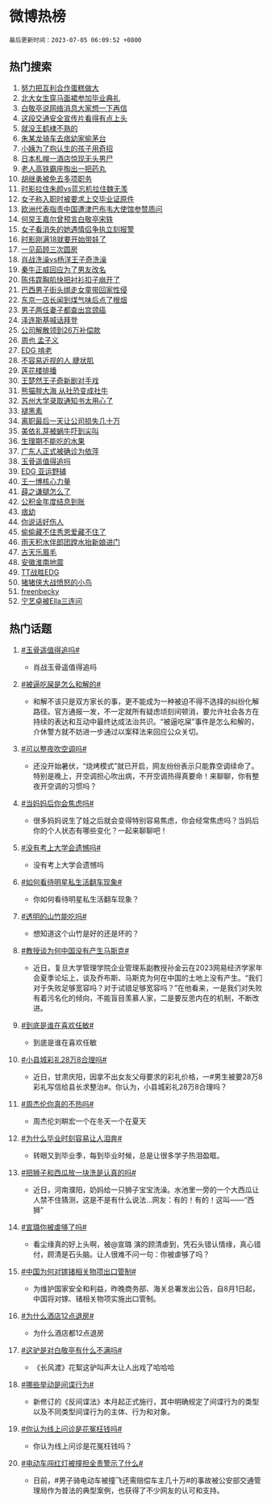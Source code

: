 # 微博热榜

`最后更新时间：2023-07-05 06:09:52 +0800`

## 热门搜索

1. [努力把互利合作蛋糕做大](https://m.weibo.cn/search?containerid=100103type%3D1%26t%3D10%26q%3D%23%E5%8A%AA%E5%8A%9B%E6%8A%8A%E4%BA%92%E5%88%A9%E5%90%88%E4%BD%9C%E8%9B%8B%E7%B3%95%E5%81%9A%E5%A4%A7%23&stream_entry_id=51&isnewpage=1&extparam=seat%3D1%26pos%3D0%26dgr%3D0%26c_type%3D51%26filter_type%3Drealtimehot%26cate%3D10103%26stream_entry_id%3D51%26display_time%3D1688508591%26pre_seqid%3D168850859130002737799&luicode=10000011&lfid=106003type%253D25%2526t%253D3%2526disable_hot%253D1%2526filter_type%253Drealtimehot)
1. [北大女生穿马面裙参加毕业典礼](https://m.weibo.cn/search?containerid=100103type%3D1%26t%3D10%26q%3D%23%E5%8C%97%E5%A4%A7%E5%A5%B3%E7%94%9F%E7%A9%BF%E9%A9%AC%E9%9D%A2%E8%A3%99%E5%8F%82%E5%8A%A0%E6%AF%95%E4%B8%9A%E5%85%B8%E7%A4%BC%23&stream_entry_id=31&isnewpage=1&extparam=seat%3D1%26pos%3D0%26dgr%3D0%26c_type%3D31%26cate%3D5001%26filter_type%3Drealtimehot%26stream_entry_id%3D31%26flag%3D32768%26realpos%3D1%26q%3D%2523%25E5%258C%2597%25E5%25A4%25A7%25E5%25A5%25B3%25E7%2594%259F%25E7%25A9%25BF%25E9%25A9%25AC%25E9%259D%25A2%25E8%25A3%2599%25E5%258F%2582%25E5%258A%25A0%25E6%25AF%2595%25E4%25B8%259A%25E5%2585%25B8%25E7%25A4%25BC%2523%26band_rank%3D1%26lcate%3D5001%26display_time%3D1688508591%26pre_seqid%3D168850859130002737799&luicode=10000011&lfid=106003type%253D25%2526t%253D3%2526disable_hot%253D1%2526filter_type%253Drealtimehot)
1. [白敬亭说网络消息大家想一下再信](https://m.weibo.cn/search?containerid=100103type%3D1%26t%3D10%26q%3D%23%E7%99%BD%E6%95%AC%E4%BA%AD%E8%AF%B4%E7%BD%91%E7%BB%9C%E6%B6%88%E6%81%AF%E5%A4%A7%E5%AE%B6%E6%83%B3%E4%B8%80%E4%B8%8B%E5%86%8D%E4%BF%A1%23&stream_entry_id=31&isnewpage=1&extparam=seat%3D1%26pos%3D1%26dgr%3D0%26c_type%3D31%26cate%3D5001%26filter_type%3Drealtimehot%26stream_entry_id%3D31%26flag%3D2%26realpos%3D2%26q%3D%2523%25E7%2599%25BD%25E6%2595%25AC%25E4%25BA%25AD%25E8%25AF%25B4%25E7%25BD%2591%25E7%25BB%259C%25E6%25B6%2588%25E6%2581%25AF%25E5%25A4%25A7%25E5%25AE%25B6%25E6%2583%25B3%25E4%25B8%2580%25E4%25B8%258B%25E5%2586%258D%25E4%25BF%25A1%2523%26band_rank%3D2%26lcate%3D5001%26display_time%3D1688508591%26pre_seqid%3D168850859130002737799&luicode=10000011&lfid=106003type%253D25%2526t%253D3%2526disable_hot%253D1%2526filter_type%253Drealtimehot)
1. [这段交通安全宣传片看得有点上头](https://m.weibo.cn/search?containerid=100103type%3D1%26t%3D10%26q%3D%23%E8%BF%99%E6%AE%B5%E4%BA%A4%E9%80%9A%E5%AE%89%E5%85%A8%E5%AE%A3%E4%BC%A0%E7%89%87%E7%9C%8B%E5%BE%97%E6%9C%89%E7%82%B9%E4%B8%8A%E5%A4%B4%23&stream_entry_id=31&isnewpage=1&extparam=seat%3D1%26pos%3D2%26dgr%3D0%26c_type%3D31%26cate%3D5001%26filter_type%3Drealtimehot%26stream_entry_id%3D31%26flag%3D0%26realpos%3D3%26q%3D%2523%25E8%25BF%2599%25E6%25AE%25B5%25E4%25BA%25A4%25E9%2580%259A%25E5%25AE%2589%25E5%2585%25A8%25E5%25AE%25A3%25E4%25BC%25A0%25E7%2589%2587%25E7%259C%258B%25E5%25BE%2597%25E6%259C%2589%25E7%2582%25B9%25E4%25B8%258A%25E5%25A4%25B4%2523%26band_rank%3D3%26lcate%3D5001%26display_time%3D1688508591%26pre_seqid%3D168850859130002737799&luicode=10000011&lfid=106003type%253D25%2526t%253D3%2526disable_hot%253D1%2526filter_type%253Drealtimehot)
1. [就没王鹤棣不熟的](https://m.weibo.cn/search?containerid=100103type%3D1%26t%3D10%26q%3D%23%E5%B0%B1%E6%B2%A1%E7%8E%8B%E9%B9%A4%E6%A3%A3%E4%B8%8D%E7%86%9F%E7%9A%84%23&stream_entry_id=31&isnewpage=1&extparam=seat%3D1%26pos%3D3%26dgr%3D0%26c_type%3D31%26is_ad_pos%3D1%26topic_ad%3D1%26cate%3D5001%26stream_entry_id%3D31%26filter_type%3Drealtimehot%26adid%3D195491%26q%3D%2523%25E5%25B0%25B1%25E6%25B2%25A1%25E7%258E%258B%25E9%25B9%25A4%25E6%25A3%25A3%25E4%25B8%258D%25E7%2586%259F%25E7%259A%2584%2523%26band_rank%3D4%26lcate%3D5001%26display_time%3D1688508591%26pre_seqid%3D168850859130002737799&luicode=10000011&lfid=106003type%253D25%2526t%253D3%2526disable_hot%253D1%2526filter_type%253Drealtimehot)
1. [朱某龙骑车去痞幼家偷茅台](https://m.weibo.cn/search?containerid=100103type%3D1%26t%3D10%26q%3D%23%E6%9C%B1%E6%9F%90%E9%BE%99%E9%AA%91%E8%BD%A6%E5%8E%BB%E7%97%9E%E5%B9%BC%E5%AE%B6%E5%81%B7%E8%8C%85%E5%8F%B0%23&stream_entry_id=31&isnewpage=1&extparam=seat%3D1%26pos%3D4%26dgr%3D0%26c_type%3D31%26cate%3D5001%26filter_type%3Drealtimehot%26stream_entry_id%3D31%26flag%3D0%26realpos%3D4%26q%3D%2523%25E6%259C%25B1%25E6%259F%2590%25E9%25BE%2599%25E9%25AA%2591%25E8%25BD%25A6%25E5%258E%25BB%25E7%2597%259E%25E5%25B9%25BC%25E5%25AE%25B6%25E5%2581%25B7%25E8%258C%2585%25E5%258F%25B0%2523%26band_rank%3D4%26lcate%3D5001%26display_time%3D1688508591%26pre_seqid%3D168850859130002737799&luicode=10000011&lfid=106003type%253D25%2526t%253D3%2526disable_hot%253D1%2526filter_type%253Drealtimehot)
1. [小姨为了抱认生的孩子用奇招](https://m.weibo.cn/search?containerid=100103type%3D1%26t%3D10%26q%3D%E5%B0%8F%E5%A7%A8%E4%B8%BA%E4%BA%86%E6%8A%B1%E8%AE%A4%E7%94%9F%E7%9A%84%E5%AD%A9%E5%AD%90%E7%94%A8%E5%A5%87%E6%8B%9B&stream_entry_id=31&isnewpage=1&extparam=seat%3D1%26pos%3D5%26dgr%3D0%26c_type%3D31%26cate%3D5001%26filter_type%3Drealtimehot%26stream_entry_id%3D31%26flag%3D0%26realpos%3D5%26q%3D%25E5%25B0%258F%25E5%25A7%25A8%25E4%25B8%25BA%25E4%25BA%2586%25E6%258A%25B1%25E8%25AE%25A4%25E7%2594%259F%25E7%259A%2584%25E5%25AD%25A9%25E5%25AD%2590%25E7%2594%25A8%25E5%25A5%2587%25E6%258B%259B%26band_rank%3D5%26lcate%3D5001%26display_time%3D1688508591%26pre_seqid%3D168850859130002737799&luicode=10000011&lfid=106003type%253D25%2526t%253D3%2526disable_hot%253D1%2526filter_type%253Drealtimehot)
1. [日本札幌一酒店惊现无头男尸](https://m.weibo.cn/search?containerid=100103type%3D1%26t%3D10%26q%3D%23%E6%97%A5%E6%9C%AC%E6%9C%AD%E5%B9%8C%E4%B8%80%E9%85%92%E5%BA%97%E6%83%8A%E7%8E%B0%E6%97%A0%E5%A4%B4%E7%94%B7%E5%B0%B8%23&stream_entry_id=31&isnewpage=1&extparam=seat%3D1%26pos%3D6%26dgr%3D0%26c_type%3D31%26cate%3D5001%26filter_type%3Drealtimehot%26stream_entry_id%3D31%26flag%3D0%26realpos%3D6%26q%3D%2523%25E6%2597%25A5%25E6%259C%25AC%25E6%259C%25AD%25E5%25B9%258C%25E4%25B8%2580%25E9%2585%2592%25E5%25BA%2597%25E6%2583%258A%25E7%258E%25B0%25E6%2597%25A0%25E5%25A4%25B4%25E7%2594%25B7%25E5%25B0%25B8%2523%26band_rank%3D6%26lcate%3D5001%26display_time%3D1688508591%26pre_seqid%3D168850859130002737799&luicode=10000011&lfid=106003type%253D25%2526t%253D3%2526disable_hot%253D1%2526filter_type%253Drealtimehot)
1. [老人高铁霸座掏出一把药丸](https://m.weibo.cn/search?containerid=100103type%3D1%26t%3D10%26q%3D%23%E8%80%81%E4%BA%BA%E9%AB%98%E9%93%81%E9%9C%B8%E5%BA%A7%E6%8E%8F%E5%87%BA%E4%B8%80%E6%8A%8A%E8%8D%AF%E4%B8%B8%23&stream_entry_id=31&isnewpage=1&extparam=seat%3D1%26pos%3D7%26dgr%3D0%26c_type%3D31%26cate%3D5001%26filter_type%3Drealtimehot%26stream_entry_id%3D31%26flag%3D0%26realpos%3D7%26q%3D%2523%25E8%2580%2581%25E4%25BA%25BA%25E9%25AB%2598%25E9%2593%2581%25E9%259C%25B8%25E5%25BA%25A7%25E6%258E%258F%25E5%2587%25BA%25E4%25B8%2580%25E6%258A%258A%25E8%258D%25AF%25E4%25B8%25B8%2523%26band_rank%3D7%26lcate%3D5001%26display_time%3D1688508591%26pre_seqid%3D168850859130002737799&luicode=10000011&lfid=106003type%253D25%2526t%253D3%2526disable_hot%253D1%2526filter_type%253Drealtimehot)
1. [胡继勇被免去多项职务](https://m.weibo.cn/search?containerid=100103type%3D1%26t%3D10%26q%3D%23%E8%83%A1%E7%BB%A7%E5%8B%87%E8%A2%AB%E5%85%8D%E5%8E%BB%E5%A4%9A%E9%A1%B9%E8%81%8C%E5%8A%A1%23&stream_entry_id=31&isnewpage=1&extparam=seat%3D1%26pos%3D8%26dgr%3D0%26c_type%3D31%26cate%3D5001%26filter_type%3Drealtimehot%26stream_entry_id%3D31%26flag%3D0%26realpos%3D8%26q%3D%2523%25E8%2583%25A1%25E7%25BB%25A7%25E5%258B%2587%25E8%25A2%25AB%25E5%2585%258D%25E5%258E%25BB%25E5%25A4%259A%25E9%25A1%25B9%25E8%2581%258C%25E5%258A%25A1%2523%26band_rank%3D8%26lcate%3D5001%26display_time%3D1688508591%26pre_seqid%3D168850859130002737799&luicode=10000011&lfid=106003type%253D25%2526t%253D3%2526disable_hot%253D1%2526filter_type%253Drealtimehot)
1. [时影拉住朱颜vs蓝忘机拉住魏无羡](https://m.weibo.cn/search?containerid=100103type%3D1%26t%3D10%26q%3D%23%E6%97%B6%E5%BD%B1%E6%8B%89%E4%BD%8F%E6%9C%B1%E9%A2%9Cvs%E8%93%9D%E5%BF%98%E6%9C%BA%E6%8B%89%E4%BD%8F%E9%AD%8F%E6%97%A0%E7%BE%A1%23&stream_entry_id=31&isnewpage=1&extparam=seat%3D1%26pos%3D9%26dgr%3D0%26c_type%3D31%26cate%3D5001%26filter_type%3Drealtimehot%26stream_entry_id%3D31%26flag%3D0%26realpos%3D9%26q%3D%2523%25E6%2597%25B6%25E5%25BD%25B1%25E6%258B%2589%25E4%25BD%258F%25E6%259C%25B1%25E9%25A2%259Cvs%25E8%2593%259D%25E5%25BF%2598%25E6%259C%25BA%25E6%258B%2589%25E4%25BD%258F%25E9%25AD%258F%25E6%2597%25A0%25E7%25BE%25A1%2523%26band_rank%3D9%26lcate%3D5001%26display_time%3D1688508591%26pre_seqid%3D168850859130002737799&luicode=10000011&lfid=106003type%253D25%2526t%253D3%2526disable_hot%253D1%2526filter_type%253Drealtimehot)
1. [女子称入职时被要求上交毕业证原件](https://m.weibo.cn/search?containerid=100103type%3D1%26t%3D10%26q%3D%23%E5%A5%B3%E5%AD%90%E7%A7%B0%E5%85%A5%E8%81%8C%E6%97%B6%E8%A2%AB%E8%A6%81%E6%B1%82%E4%B8%8A%E4%BA%A4%E6%AF%95%E4%B8%9A%E8%AF%81%E5%8E%9F%E4%BB%B6%23&stream_entry_id=31&isnewpage=1&extparam=seat%3D1%26pos%3D10%26dgr%3D0%26c_type%3D31%26cate%3D5001%26filter_type%3Drealtimehot%26stream_entry_id%3D31%26flag%3D0%26realpos%3D10%26q%3D%2523%25E5%25A5%25B3%25E5%25AD%2590%25E7%25A7%25B0%25E5%2585%25A5%25E8%2581%258C%25E6%2597%25B6%25E8%25A2%25AB%25E8%25A6%2581%25E6%25B1%2582%25E4%25B8%258A%25E4%25BA%25A4%25E6%25AF%2595%25E4%25B8%259A%25E8%25AF%2581%25E5%258E%259F%25E4%25BB%25B6%2523%26band_rank%3D10%26lcate%3D5001%26display_time%3D1688508591%26pre_seqid%3D168850859130002737799&luicode=10000011&lfid=106003type%253D25%2526t%253D3%2526disable_hot%253D1%2526filter_type%253Drealtimehot)
1. [欧洲代表指责中国遭津巴布韦大使馆参赞质问](https://m.weibo.cn/search?containerid=100103type%3D1%26t%3D10%26q%3D%23%E6%AC%A7%E6%B4%B2%E4%BB%A3%E8%A1%A8%E6%8C%87%E8%B4%A3%E4%B8%AD%E5%9B%BD%E9%81%AD%E6%B4%A5%E5%B7%B4%E5%B8%83%E9%9F%A6%E5%A4%A7%E4%BD%BF%E9%A6%86%E5%8F%82%E8%B5%9E%E8%B4%A8%E9%97%AE%23&stream_entry_id=31&isnewpage=1&extparam=seat%3D1%26pos%3D11%26dgr%3D0%26c_type%3D31%26cate%3D5001%26filter_type%3Drealtimehot%26stream_entry_id%3D31%26flag%3D2%26realpos%3D11%26q%3D%2523%25E6%25AC%25A7%25E6%25B4%25B2%25E4%25BB%25A3%25E8%25A1%25A8%25E6%258C%2587%25E8%25B4%25A3%25E4%25B8%25AD%25E5%259B%25BD%25E9%2581%25AD%25E6%25B4%25A5%25E5%25B7%25B4%25E5%25B8%2583%25E9%259F%25A6%25E5%25A4%25A7%25E4%25BD%25BF%25E9%25A6%2586%25E5%258F%2582%25E8%25B5%259E%25E8%25B4%25A8%25E9%2597%25AE%2523%26band_rank%3D11%26lcate%3D5001%26display_time%3D1688508591%26pre_seqid%3D168850859130002737799&luicode=10000011&lfid=106003type%253D25%2526t%253D3%2526disable_hot%253D1%2526filter_type%253Drealtimehot)
1. [何炅王嘉尔曾预言白敬亭宋轶](https://m.weibo.cn/search?containerid=100103type%3D1%26t%3D10%26q%3D%23%E4%BD%95%E7%82%85%E7%8E%8B%E5%98%89%E5%B0%94%E6%9B%BE%E9%A2%84%E8%A8%80%E7%99%BD%E6%95%AC%E4%BA%AD%E5%AE%8B%E8%BD%B6%23&stream_entry_id=31&isnewpage=1&extparam=seat%3D1%26pos%3D12%26dgr%3D0%26c_type%3D31%26cate%3D5001%26filter_type%3Drealtimehot%26stream_entry_id%3D31%26flag%3D0%26realpos%3D12%26q%3D%2523%25E4%25BD%2595%25E7%2582%2585%25E7%258E%258B%25E5%2598%2589%25E5%25B0%2594%25E6%259B%25BE%25E9%25A2%2584%25E8%25A8%2580%25E7%2599%25BD%25E6%2595%25AC%25E4%25BA%25AD%25E5%25AE%258B%25E8%25BD%25B6%2523%26band_rank%3D12%26lcate%3D5001%26display_time%3D1688508591%26pre_seqid%3D168850859130002737799&luicode=10000011&lfid=106003type%253D25%2526t%253D3%2526disable_hot%253D1%2526filter_type%253Drealtimehot)
1. [女子看消失的她遇情侣争执立刻报警](https://m.weibo.cn/search?containerid=100103type%3D1%26t%3D10%26q%3D%23%E5%A5%B3%E5%AD%90%E7%9C%8B%E6%B6%88%E5%A4%B1%E7%9A%84%E5%A5%B9%E9%81%87%E6%83%85%E4%BE%A3%E4%BA%89%E6%89%A7%E7%AB%8B%E5%88%BB%E6%8A%A5%E8%AD%A6%23&stream_entry_id=31&isnewpage=1&extparam=seat%3D1%26pos%3D13%26dgr%3D0%26c_type%3D31%26cate%3D5001%26filter_type%3Drealtimehot%26stream_entry_id%3D31%26flag%3D0%26realpos%3D13%26q%3D%2523%25E5%25A5%25B3%25E5%25AD%2590%25E7%259C%258B%25E6%25B6%2588%25E5%25A4%25B1%25E7%259A%2584%25E5%25A5%25B9%25E9%2581%2587%25E6%2583%2585%25E4%25BE%25A3%25E4%25BA%2589%25E6%2589%25A7%25E7%25AB%258B%25E5%2588%25BB%25E6%258A%25A5%25E8%25AD%25A6%2523%26band_rank%3D13%26lcate%3D5001%26display_time%3D1688508591%26pre_seqid%3D168850859130002737799&luicode=10000011&lfid=106003type%253D25%2526t%253D3%2526disable_hot%253D1%2526filter_type%253Drealtimehot)
1. [时影刚满18就要开始带娃了](https://m.weibo.cn/search?containerid=100103type%3D1%26t%3D10%26q%3D%23%E6%97%B6%E5%BD%B1%E5%88%9A%E6%BB%A118%E5%B0%B1%E8%A6%81%E5%BC%80%E5%A7%8B%E5%B8%A6%E5%A8%83%E4%BA%86%23&stream_entry_id=31&isnewpage=1&extparam=seat%3D1%26pos%3D14%26dgr%3D0%26c_type%3D31%26cate%3D5001%26filter_type%3Drealtimehot%26stream_entry_id%3D31%26flag%3D0%26realpos%3D14%26q%3D%2523%25E6%2597%25B6%25E5%25BD%25B1%25E5%2588%259A%25E6%25BB%25A118%25E5%25B0%25B1%25E8%25A6%2581%25E5%25BC%2580%25E5%25A7%258B%25E5%25B8%25A6%25E5%25A8%2583%25E4%25BA%2586%2523%26band_rank%3D14%26lcate%3D5001%26display_time%3D1688508591%26pre_seqid%3D168850859130002737799&luicode=10000011&lfid=106003type%253D25%2526t%253D3%2526disable_hot%253D1%2526filter_type%253Drealtimehot)
1. [一见茹顾三次圆房](https://m.weibo.cn/search?containerid=100103type%3D1%26t%3D10%26q%3D%23%E4%B8%80%E8%A7%81%E8%8C%B9%E9%A1%BE%E4%B8%89%E6%AC%A1%E5%9C%86%E6%88%BF%23&stream_entry_id=31&isnewpage=1&extparam=seat%3D1%26pos%3D15%26dgr%3D0%26c_type%3D31%26cate%3D5001%26filter_type%3Drealtimehot%26stream_entry_id%3D31%26flag%3D0%26realpos%3D15%26q%3D%2523%25E4%25B8%2580%25E8%25A7%2581%25E8%258C%25B9%25E9%25A1%25BE%25E4%25B8%2589%25E6%25AC%25A1%25E5%259C%2586%25E6%2588%25BF%2523%26band_rank%3D15%26lcate%3D5001%26display_time%3D1688508591%26pre_seqid%3D168850859130002737799&luicode=10000011&lfid=106003type%253D25%2526t%253D3%2526disable_hot%253D1%2526filter_type%253Drealtimehot)
1. [肖战洗澡vs杨洋王子奇洗澡](https://m.weibo.cn/search?containerid=100103type%3D1%26t%3D10%26q%3D%23%E8%82%96%E6%88%98%E6%B4%97%E6%BE%A1vs%E6%9D%A8%E6%B4%8B%E7%8E%8B%E5%AD%90%E5%A5%87%E6%B4%97%E6%BE%A1%23&stream_entry_id=31&isnewpage=1&extparam=seat%3D1%26pos%3D16%26dgr%3D0%26c_type%3D31%26cate%3D5001%26filter_type%3Drealtimehot%26stream_entry_id%3D31%26flag%3D0%26realpos%3D16%26q%3D%2523%25E8%2582%2596%25E6%2588%2598%25E6%25B4%2597%25E6%25BE%25A1vs%25E6%259D%25A8%25E6%25B4%258B%25E7%258E%258B%25E5%25AD%2590%25E5%25A5%2587%25E6%25B4%2597%25E6%25BE%25A1%2523%26band_rank%3D16%26lcate%3D5001%26display_time%3D1688508591%26pre_seqid%3D168850859130002737799&luicode=10000011&lfid=106003type%253D25%2526t%253D3%2526disable_hot%253D1%2526filter_type%253Drealtimehot)
1. [秦牛正威回应为了男友改名](https://m.weibo.cn/search?containerid=100103type%3D1%26t%3D10%26q%3D%23%E7%A7%A6%E7%89%9B%E6%AD%A3%E5%A8%81%E5%9B%9E%E5%BA%94%E4%B8%BA%E4%BA%86%E7%94%B7%E5%8F%8B%E6%94%B9%E5%90%8D%23&stream_entry_id=31&isnewpage=1&extparam=seat%3D1%26pos%3D17%26dgr%3D0%26c_type%3D31%26cate%3D5001%26filter_type%3Drealtimehot%26stream_entry_id%3D31%26flag%3D0%26realpos%3D17%26q%3D%2523%25E7%25A7%25A6%25E7%2589%259B%25E6%25AD%25A3%25E5%25A8%2581%25E5%259B%259E%25E5%25BA%2594%25E4%25B8%25BA%25E4%25BA%2586%25E7%2594%25B7%25E5%258F%258B%25E6%2594%25B9%25E5%2590%258D%2523%26band_rank%3D17%26lcate%3D5001%26display_time%3D1688508591%26pre_seqid%3D168850859130002737799&luicode=10000011&lfid=106003type%253D25%2526t%253D3%2526disable_hot%253D1%2526filter_type%253Drealtimehot)
1. [陈伟霆胸肌快把衬衫扣子崩开了](https://m.weibo.cn/search?containerid=100103type%3D1%26t%3D10%26q%3D%23%E9%99%88%E4%BC%9F%E9%9C%86%E8%83%B8%E8%82%8C%E5%BF%AB%E6%8A%8A%E8%A1%AC%E8%A1%AB%E6%89%A3%E5%AD%90%E5%B4%A9%E5%BC%80%E4%BA%86%23&stream_entry_id=31&isnewpage=1&extparam=seat%3D1%26pos%3D18%26dgr%3D0%26c_type%3D31%26cate%3D5001%26filter_type%3Drealtimehot%26stream_entry_id%3D31%26flag%3D0%26realpos%3D18%26q%3D%2523%25E9%2599%2588%25E4%25BC%259F%25E9%259C%2586%25E8%2583%25B8%25E8%2582%258C%25E5%25BF%25AB%25E6%258A%258A%25E8%25A1%25AC%25E8%25A1%25AB%25E6%2589%25A3%25E5%25AD%2590%25E5%25B4%25A9%25E5%25BC%2580%25E4%25BA%2586%2523%26band_rank%3D18%26lcate%3D5001%26display_time%3D1688508591%26pre_seqid%3D168850859130002737799&luicode=10000011&lfid=106003type%253D25%2526t%253D3%2526disable_hot%253D1%2526filter_type%253Drealtimehot)
1. [巴西男子街头绑走女童带回家性侵](https://m.weibo.cn/search?containerid=100103type%3D1%26t%3D10%26q%3D%23%E5%B7%B4%E8%A5%BF%E7%94%B7%E5%AD%90%E8%A1%97%E5%A4%B4%E7%BB%91%E8%B5%B0%E5%A5%B3%E7%AB%A5%E5%B8%A6%E5%9B%9E%E5%AE%B6%E6%80%A7%E4%BE%B5%23&stream_entry_id=31&isnewpage=1&extparam=seat%3D1%26pos%3D19%26dgr%3D0%26c_type%3D31%26cate%3D5001%26filter_type%3Drealtimehot%26stream_entry_id%3D31%26flag%3D0%26realpos%3D19%26q%3D%2523%25E5%25B7%25B4%25E8%25A5%25BF%25E7%2594%25B7%25E5%25AD%2590%25E8%25A1%2597%25E5%25A4%25B4%25E7%25BB%2591%25E8%25B5%25B0%25E5%25A5%25B3%25E7%25AB%25A5%25E5%25B8%25A6%25E5%259B%259E%25E5%25AE%25B6%25E6%2580%25A7%25E4%25BE%25B5%2523%26band_rank%3D19%26lcate%3D5001%26display_time%3D1688508591%26pre_seqid%3D168850859130002737799&luicode=10000011&lfid=106003type%253D25%2526t%253D3%2526disable_hot%253D1%2526filter_type%253Drealtimehot)
1. [东京一店长闻到煤气味后点了根烟](https://m.weibo.cn/search?containerid=100103type%3D1%26t%3D10%26q%3D%23%E4%B8%9C%E4%BA%AC%E4%B8%80%E5%BA%97%E9%95%BF%E9%97%BB%E5%88%B0%E7%85%A4%E6%B0%94%E5%91%B3%E5%90%8E%E7%82%B9%E4%BA%86%E6%A0%B9%E7%83%9F%23&stream_entry_id=31&isnewpage=1&extparam=seat%3D1%26pos%3D20%26dgr%3D0%26c_type%3D31%26cate%3D5001%26filter_type%3Drealtimehot%26stream_entry_id%3D31%26flag%3D0%26realpos%3D20%26q%3D%2523%25E4%25B8%259C%25E4%25BA%25AC%25E4%25B8%2580%25E5%25BA%2597%25E9%2595%25BF%25E9%2597%25BB%25E5%2588%25B0%25E7%2585%25A4%25E6%25B0%2594%25E5%2591%25B3%25E5%2590%258E%25E7%2582%25B9%25E4%25BA%2586%25E6%25A0%25B9%25E7%2583%259F%2523%26band_rank%3D20%26lcate%3D5001%26display_time%3D1688508591%26pre_seqid%3D168850859130002737799&luicode=10000011&lfid=106003type%253D25%2526t%253D3%2526disable_hot%253D1%2526filter_type%253Drealtimehot)
1. [男子两任妻子都查出宫颈癌](https://m.weibo.cn/search?containerid=100103type%3D1%26t%3D10%26q%3D%23%E7%94%B7%E5%AD%90%E4%B8%A4%E4%BB%BB%E5%A6%BB%E5%AD%90%E9%83%BD%E6%9F%A5%E5%87%BA%E5%AE%AB%E9%A2%88%E7%99%8C%23&stream_entry_id=31&isnewpage=1&extparam=seat%3D1%26pos%3D21%26dgr%3D0%26c_type%3D31%26cate%3D5001%26filter_type%3Drealtimehot%26stream_entry_id%3D31%26flag%3D0%26realpos%3D21%26q%3D%2523%25E7%2594%25B7%25E5%25AD%2590%25E4%25B8%25A4%25E4%25BB%25BB%25E5%25A6%25BB%25E5%25AD%2590%25E9%2583%25BD%25E6%259F%25A5%25E5%2587%25BA%25E5%25AE%25AB%25E9%25A2%2588%25E7%2599%258C%2523%26band_rank%3D21%26lcate%3D5001%26display_time%3D1688508591%26pre_seqid%3D168850859130002737799&luicode=10000011&lfid=106003type%253D25%2526t%253D3%2526disable_hot%253D1%2526filter_type%253Drealtimehot)
1. [泽连斯基喊话拜登](https://m.weibo.cn/search?containerid=100103type%3D1%26t%3D10%26q%3D%23%E6%B3%BD%E8%BF%9E%E6%96%AF%E5%9F%BA%E5%96%8A%E8%AF%9D%E6%8B%9C%E7%99%BB%23&stream_entry_id=31&isnewpage=1&extparam=seat%3D1%26pos%3D22%26dgr%3D0%26c_type%3D31%26cate%3D5001%26filter_type%3Drealtimehot%26stream_entry_id%3D31%26flag%3D1%26realpos%3D22%26q%3D%2523%25E6%25B3%25BD%25E8%25BF%259E%25E6%2596%25AF%25E5%259F%25BA%25E5%2596%258A%25E8%25AF%259D%25E6%258B%259C%25E7%2599%25BB%2523%26band_rank%3D22%26lcate%3D5001%26display_time%3D1688508591%26pre_seqid%3D168850859130002737799&luicode=10000011&lfid=106003type%253D25%2526t%253D3%2526disable_hot%253D1%2526filter_type%253Drealtimehot)
1. [公司解散领到26万补偿款](https://m.weibo.cn/search?containerid=100103type%3D1%26t%3D10%26q%3D%23%E5%85%AC%E5%8F%B8%E8%A7%A3%E6%95%A3%E9%A2%86%E5%88%B026%E4%B8%87%E8%A1%A5%E5%81%BF%E6%AC%BE%23&stream_entry_id=31&isnewpage=1&extparam=seat%3D1%26pos%3D23%26dgr%3D0%26c_type%3D31%26cate%3D5001%26filter_type%3Drealtimehot%26stream_entry_id%3D31%26flag%3D0%26realpos%3D23%26q%3D%2523%25E5%2585%25AC%25E5%258F%25B8%25E8%25A7%25A3%25E6%2595%25A3%25E9%25A2%2586%25E5%2588%25B026%25E4%25B8%2587%25E8%25A1%25A5%25E5%2581%25BF%25E6%25AC%25BE%2523%26band_rank%3D23%26lcate%3D5001%26display_time%3D1688508591%26pre_seqid%3D168850859130002737799&luicode=10000011&lfid=106003type%253D25%2526t%253D3%2526disable_hot%253D1%2526filter_type%253Drealtimehot)
1. [周也 孟子义](https://m.weibo.cn/search?containerid=100103type%3D1%26t%3D10%26q%3D%E5%91%A8%E4%B9%9F+%E5%AD%9F%E5%AD%90%E4%B9%89&stream_entry_id=31&isnewpage=1&extparam=seat%3D1%26pos%3D24%26dgr%3D0%26c_type%3D31%26cate%3D5001%26filter_type%3Drealtimehot%26stream_entry_id%3D31%26flag%3D0%26realpos%3D24%26q%3D%25E5%2591%25A8%25E4%25B9%259F%2520%25E5%25AD%259F%25E5%25AD%2590%25E4%25B9%2589%26band_rank%3D24%26lcate%3D5001%26display_time%3D1688508591%26pre_seqid%3D168850859130002737799&luicode=10000011&lfid=106003type%253D25%2526t%253D3%2526disable_hot%253D1%2526filter_type%253Drealtimehot)
1. [EDG 啃老](https://m.weibo.cn/search?containerid=100103type%3D1%26t%3D10%26q%3DEDG+%E5%95%83%E8%80%81&stream_entry_id=31&isnewpage=1&extparam=seat%3D1%26pos%3D25%26dgr%3D0%26c_type%3D31%26cate%3D5001%26filter_type%3Drealtimehot%26stream_entry_id%3D31%26flag%3D0%26realpos%3D25%26q%3DEDG%2520%25E5%2595%2583%25E8%2580%2581%26band_rank%3D25%26lcate%3D5001%26display_time%3D1688508591%26pre_seqid%3D168850859130002737799&luicode=10000011&lfid=106003type%253D25%2526t%253D3%2526disable_hot%253D1%2526filter_type%253Drealtimehot)
1. [不容易近视的人 睫状肌](https://m.weibo.cn/search?containerid=100103type%3D1%26t%3D10%26q%3D%E4%B8%8D%E5%AE%B9%E6%98%93%E8%BF%91%E8%A7%86%E7%9A%84%E4%BA%BA+%E7%9D%AB%E7%8A%B6%E8%82%8C&stream_entry_id=31&isnewpage=1&extparam=seat%3D1%26pos%3D26%26dgr%3D0%26c_type%3D31%26cate%3D5001%26filter_type%3Drealtimehot%26stream_entry_id%3D31%26flag%3D0%26realpos%3D26%26q%3D%25E4%25B8%258D%25E5%25AE%25B9%25E6%2598%2593%25E8%25BF%2591%25E8%25A7%2586%25E7%259A%2584%25E4%25BA%25BA%2520%25E7%259D%25AB%25E7%258A%25B6%25E8%2582%258C%26band_rank%3D26%26lcate%3D5001%26display_time%3D1688508591%26pre_seqid%3D168850859130002737799&luicode=10000011&lfid=106003type%253D25%2526t%253D3%2526disable_hot%253D1%2526filter_type%253Drealtimehot)
1. [莲花楼排播](https://m.weibo.cn/search?containerid=100103type%3D1%26t%3D10%26q%3D%23%E8%8E%B2%E8%8A%B1%E6%A5%BC%E6%8E%92%E6%92%AD%23&stream_entry_id=31&isnewpage=1&extparam=seat%3D1%26pos%3D27%26dgr%3D0%26c_type%3D31%26cate%3D5001%26filter_type%3Drealtimehot%26stream_entry_id%3D31%26flag%3D0%26realpos%3D27%26q%3D%2523%25E8%258E%25B2%25E8%258A%25B1%25E6%25A5%25BC%25E6%258E%2592%25E6%2592%25AD%2523%26band_rank%3D27%26lcate%3D5001%26display_time%3D1688508591%26pre_seqid%3D168850859130002737799&luicode=10000011&lfid=106003type%253D25%2526t%253D3%2526disable_hot%253D1%2526filter_type%253Drealtimehot)
1. [王楚然王子奇新剧对手戏](https://m.weibo.cn/search?containerid=100103type%3D1%26t%3D10%26q%3D%23%E7%8E%8B%E6%A5%9A%E7%84%B6%E7%8E%8B%E5%AD%90%E5%A5%87%E6%96%B0%E5%89%A7%E5%AF%B9%E6%89%8B%E6%88%8F%23&stream_entry_id=31&isnewpage=1&extparam=seat%3D1%26pos%3D28%26dgr%3D0%26c_type%3D31%26cate%3D5001%26filter_type%3Drealtimehot%26stream_entry_id%3D31%26flag%3D0%26realpos%3D28%26q%3D%2523%25E7%258E%258B%25E6%25A5%259A%25E7%2584%25B6%25E7%258E%258B%25E5%25AD%2590%25E5%25A5%2587%25E6%2596%25B0%25E5%2589%25A7%25E5%25AF%25B9%25E6%2589%258B%25E6%2588%258F%2523%26band_rank%3D28%26lcate%3D5001%26display_time%3D1688508591%26pre_seqid%3D168850859130002737799&luicode=10000011&lfid=106003type%253D25%2526t%253D3%2526disable_hot%253D1%2526filter_type%253Drealtimehot)
1. [熊猫胖大海 从社恐变成社牛](https://m.weibo.cn/search?containerid=100103type%3D1%26t%3D10%26q%3D%E7%86%8A%E7%8C%AB%E8%83%96%E5%A4%A7%E6%B5%B7+%E4%BB%8E%E7%A4%BE%E6%81%90%E5%8F%98%E6%88%90%E7%A4%BE%E7%89%9B&stream_entry_id=31&isnewpage=1&extparam=seat%3D1%26pos%3D29%26dgr%3D0%26c_type%3D31%26cate%3D5001%26filter_type%3Drealtimehot%26stream_entry_id%3D31%26flag%3D0%26realpos%3D29%26q%3D%25E7%2586%258A%25E7%258C%25AB%25E8%2583%2596%25E5%25A4%25A7%25E6%25B5%25B7%2520%25E4%25BB%258E%25E7%25A4%25BE%25E6%2581%2590%25E5%258F%2598%25E6%2588%2590%25E7%25A4%25BE%25E7%2589%259B%26band_rank%3D29%26lcate%3D5001%26display_time%3D1688508591%26pre_seqid%3D168850859130002737799&luicode=10000011&lfid=106003type%253D25%2526t%253D3%2526disable_hot%253D1%2526filter_type%253Drealtimehot)
1. [苏州大学录取通知书太用心了](https://m.weibo.cn/search?containerid=100103type%3D1%26t%3D10%26q%3D%23%E8%8B%8F%E5%B7%9E%E5%A4%A7%E5%AD%A6%E5%BD%95%E5%8F%96%E9%80%9A%E7%9F%A5%E4%B9%A6%E5%A4%AA%E7%94%A8%E5%BF%83%E4%BA%86%23&stream_entry_id=31&isnewpage=1&extparam=seat%3D1%26pos%3D30%26dgr%3D0%26c_type%3D31%26cate%3D5001%26filter_type%3Drealtimehot%26stream_entry_id%3D31%26flag%3D32768%26realpos%3D30%26q%3D%2523%25E8%258B%258F%25E5%25B7%259E%25E5%25A4%25A7%25E5%25AD%25A6%25E5%25BD%2595%25E5%258F%2596%25E9%2580%259A%25E7%259F%25A5%25E4%25B9%25A6%25E5%25A4%25AA%25E7%2594%25A8%25E5%25BF%2583%25E4%25BA%2586%2523%26band_rank%3D30%26lcate%3D5001%26display_time%3D1688508591%26pre_seqid%3D168850859130002737799&luicode=10000011&lfid=106003type%253D25%2526t%253D3%2526disable_hot%253D1%2526filter_type%253Drealtimehot)
1. [褪黑素](https://m.weibo.cn/search?containerid=100103type%3D1%26t%3D10%26q%3D%E8%A4%AA%E9%BB%91%E7%B4%A0&stream_entry_id=31&isnewpage=1&extparam=seat%3D1%26pos%3D31%26dgr%3D0%26c_type%3D31%26cate%3D5001%26filter_type%3Drealtimehot%26stream_entry_id%3D31%26flag%3D0%26realpos%3D31%26q%3D%25E8%25A4%25AA%25E9%25BB%2591%25E7%25B4%25A0%26band_rank%3D31%26lcate%3D5001%26display_time%3D1688508591%26pre_seqid%3D168850859130002737799&luicode=10000011&lfid=106003type%253D25%2526t%253D3%2526disable_hot%253D1%2526filter_type%253Drealtimehot)
1. [离职最后一天让公司损失几十万](https://m.weibo.cn/search?containerid=100103type%3D1%26t%3D10%26q%3D%23%E7%A6%BB%E8%81%8C%E6%9C%80%E5%90%8E%E4%B8%80%E5%A4%A9%E8%AE%A9%E5%85%AC%E5%8F%B8%E6%8D%9F%E5%A4%B1%E5%87%A0%E5%8D%81%E4%B8%87%23&stream_entry_id=31&isnewpage=1&extparam=seat%3D1%26pos%3D32%26dgr%3D0%26c_type%3D31%26cate%3D5001%26filter_type%3Drealtimehot%26stream_entry_id%3D31%26flag%3D0%26realpos%3D32%26q%3D%2523%25E7%25A6%25BB%25E8%2581%258C%25E6%259C%2580%25E5%2590%258E%25E4%25B8%2580%25E5%25A4%25A9%25E8%25AE%25A9%25E5%2585%25AC%25E5%258F%25B8%25E6%258D%259F%25E5%25A4%25B1%25E5%2587%25A0%25E5%258D%2581%25E4%25B8%2587%2523%26band_rank%3D32%26lcate%3D5001%26display_time%3D1688508591%26pre_seqid%3D168850859130002737799&luicode=10000011&lfid=106003type%253D25%2526t%253D3%2526disable_hot%253D1%2526filter_type%253Drealtimehot)
1. [美依礼芽被蜗牛吓到尖叫](https://m.weibo.cn/search?containerid=100103type%3D1%26t%3D10%26q%3D%23%E7%BE%8E%E4%BE%9D%E7%A4%BC%E8%8A%BD%E8%A2%AB%E8%9C%97%E7%89%9B%E5%90%93%E5%88%B0%E5%B0%96%E5%8F%AB%23&stream_entry_id=31&isnewpage=1&extparam=seat%3D1%26pos%3D33%26dgr%3D0%26c_type%3D31%26cate%3D5001%26filter_type%3Drealtimehot%26stream_entry_id%3D31%26flag%3D0%26realpos%3D33%26q%3D%2523%25E7%25BE%258E%25E4%25BE%259D%25E7%25A4%25BC%25E8%258A%25BD%25E8%25A2%25AB%25E8%259C%2597%25E7%2589%259B%25E5%2590%2593%25E5%2588%25B0%25E5%25B0%2596%25E5%258F%25AB%2523%26band_rank%3D33%26lcate%3D5001%26display_time%3D1688508591%26pre_seqid%3D168850859130002737799&luicode=10000011&lfid=106003type%253D25%2526t%253D3%2526disable_hot%253D1%2526filter_type%253Drealtimehot)
1. [生理期不能吃的水果](https://m.weibo.cn/search?containerid=100103type%3D1%26t%3D10%26q%3D%23%E7%94%9F%E7%90%86%E6%9C%9F%E4%B8%8D%E8%83%BD%E5%90%83%E7%9A%84%E6%B0%B4%E6%9E%9C%23&stream_entry_id=31&isnewpage=1&extparam=seat%3D1%26pos%3D34%26dgr%3D0%26c_type%3D31%26cate%3D5001%26filter_type%3Drealtimehot%26stream_entry_id%3D31%26flag%3D0%26realpos%3D34%26q%3D%2523%25E7%2594%259F%25E7%2590%2586%25E6%259C%259F%25E4%25B8%258D%25E8%2583%25BD%25E5%2590%2583%25E7%259A%2584%25E6%25B0%25B4%25E6%259E%259C%2523%26band_rank%3D34%26lcate%3D5001%26display_time%3D1688508591%26pre_seqid%3D168850859130002737799&luicode=10000011&lfid=106003type%253D25%2526t%253D3%2526disable_hot%253D1%2526filter_type%253Drealtimehot)
1. [广东人正式被确诊为依萍](https://m.weibo.cn/search?containerid=100103type%3D1%26t%3D10%26q%3D%23%E5%B9%BF%E4%B8%9C%E4%BA%BA%E6%AD%A3%E5%BC%8F%E8%A2%AB%E7%A1%AE%E8%AF%8A%E4%B8%BA%E4%BE%9D%E8%90%8D%23&stream_entry_id=31&isnewpage=1&extparam=seat%3D1%26pos%3D35%26dgr%3D0%26c_type%3D31%26cate%3D5001%26filter_type%3Drealtimehot%26stream_entry_id%3D31%26flag%3D0%26realpos%3D35%26q%3D%2523%25E5%25B9%25BF%25E4%25B8%259C%25E4%25BA%25BA%25E6%25AD%25A3%25E5%25BC%258F%25E8%25A2%25AB%25E7%25A1%25AE%25E8%25AF%258A%25E4%25B8%25BA%25E4%25BE%259D%25E8%2590%258D%2523%26band_rank%3D35%26lcate%3D5001%26display_time%3D1688508591%26pre_seqid%3D168850859130002737799&luicode=10000011&lfid=106003type%253D25%2526t%253D3%2526disable_hot%253D1%2526filter_type%253Drealtimehot)
1. [玉骨遥值得追吗](https://m.weibo.cn/search?containerid=100103type%3D1%26t%3D10%26q%3D%23%E7%8E%89%E9%AA%A8%E9%81%A5%E5%80%BC%E5%BE%97%E8%BF%BD%E5%90%97%23&stream_entry_id=31&isnewpage=1&extparam=seat%3D1%26pos%3D36%26dgr%3D0%26c_type%3D31%26cate%3D5001%26filter_type%3Drealtimehot%26stream_entry_id%3D31%26flag%3D0%26realpos%3D36%26q%3D%2523%25E7%258E%2589%25E9%25AA%25A8%25E9%2581%25A5%25E5%2580%25BC%25E5%25BE%2597%25E8%25BF%25BD%25E5%2590%2597%2523%26band_rank%3D36%26lcate%3D5001%26display_time%3D1688508591%26pre_seqid%3D168850859130002737799&luicode=10000011&lfid=106003type%253D25%2526t%253D3%2526disable_hot%253D1%2526filter_type%253Drealtimehot)
1. [EDG 亚运野辅](https://m.weibo.cn/search?containerid=100103type%3D1%26t%3D10%26q%3DEDG+%E4%BA%9A%E8%BF%90%E9%87%8E%E8%BE%85&stream_entry_id=31&isnewpage=1&extparam=seat%3D1%26pos%3D37%26dgr%3D0%26c_type%3D31%26cate%3D5001%26filter_type%3Drealtimehot%26stream_entry_id%3D31%26flag%3D0%26realpos%3D37%26q%3DEDG%2520%25E4%25BA%259A%25E8%25BF%2590%25E9%2587%258E%25E8%25BE%2585%26band_rank%3D37%26lcate%3D5001%26display_time%3D1688508591%26pre_seqid%3D168850859130002737799&luicode=10000011&lfid=106003type%253D25%2526t%253D3%2526disable_hot%253D1%2526filter_type%253Drealtimehot)
1. [王一博核心力量](https://m.weibo.cn/search?containerid=100103type%3D1%26t%3D10%26q%3D%23%E7%8E%8B%E4%B8%80%E5%8D%9A%E6%A0%B8%E5%BF%83%E5%8A%9B%E9%87%8F%23&stream_entry_id=31&isnewpage=1&extparam=seat%3D1%26pos%3D38%26dgr%3D0%26c_type%3D31%26cate%3D5001%26filter_type%3Drealtimehot%26stream_entry_id%3D31%26flag%3D0%26realpos%3D38%26q%3D%2523%25E7%258E%258B%25E4%25B8%2580%25E5%258D%259A%25E6%25A0%25B8%25E5%25BF%2583%25E5%258A%259B%25E9%2587%258F%2523%26band_rank%3D38%26lcate%3D5001%26display_time%3D1688508591%26pre_seqid%3D168850859130002737799&luicode=10000011&lfid=106003type%253D25%2526t%253D3%2526disable_hot%253D1%2526filter_type%253Drealtimehot)
1. [薛之谦腿怎么了](https://m.weibo.cn/search?containerid=100103type%3D1%26t%3D10%26q%3D%23%E8%96%9B%E4%B9%8B%E8%B0%A6%E8%85%BF%E6%80%8E%E4%B9%88%E4%BA%86%23&stream_entry_id=31&isnewpage=1&extparam=seat%3D1%26pos%3D39%26dgr%3D0%26c_type%3D31%26cate%3D5001%26filter_type%3Drealtimehot%26stream_entry_id%3D31%26flag%3D0%26realpos%3D39%26q%3D%2523%25E8%2596%259B%25E4%25B9%258B%25E8%25B0%25A6%25E8%2585%25BF%25E6%2580%258E%25E4%25B9%2588%25E4%25BA%2586%2523%26band_rank%3D39%26lcate%3D5001%26display_time%3D1688508591%26pre_seqid%3D168850859130002737799&luicode=10000011&lfid=106003type%253D25%2526t%253D3%2526disable_hot%253D1%2526filter_type%253Drealtimehot)
1. [公积金年度结息到账](https://m.weibo.cn/search?containerid=100103type%3D1%26t%3D10%26q%3D%23%E5%85%AC%E7%A7%AF%E9%87%91%E5%B9%B4%E5%BA%A6%E7%BB%93%E6%81%AF%E5%88%B0%E8%B4%A6%23&stream_entry_id=31&isnewpage=1&extparam=seat%3D1%26pos%3D40%26dgr%3D0%26c_type%3D31%26cate%3D5001%26filter_type%3Drealtimehot%26stream_entry_id%3D31%26flag%3D0%26realpos%3D40%26q%3D%2523%25E5%2585%25AC%25E7%25A7%25AF%25E9%2587%2591%25E5%25B9%25B4%25E5%25BA%25A6%25E7%25BB%2593%25E6%2581%25AF%25E5%2588%25B0%25E8%25B4%25A6%2523%26band_rank%3D40%26lcate%3D5001%26display_time%3D1688508591%26pre_seqid%3D168850859130002737799&luicode=10000011&lfid=106003type%253D25%2526t%253D3%2526disable_hot%253D1%2526filter_type%253Drealtimehot)
1. [痞幼](https://m.weibo.cn/search?containerid=100103type%3D1%26t%3D10%26q%3D%E7%97%9E%E5%B9%BC&stream_entry_id=31&isnewpage=1&extparam=seat%3D1%26pos%3D41%26dgr%3D0%26c_type%3D31%26cate%3D5001%26filter_type%3Drealtimehot%26stream_entry_id%3D31%26flag%3D0%26realpos%3D41%26q%3D%25E7%2597%259E%25E5%25B9%25BC%26band_rank%3D41%26lcate%3D5001%26display_time%3D1688508591%26pre_seqid%3D168850859130002737799&luicode=10000011&lfid=106003type%253D25%2526t%253D3%2526disable_hot%253D1%2526filter_type%253Drealtimehot)
1. [你说话好伤人](https://m.weibo.cn/search?containerid=100103type%3D1%26t%3D10%26q%3D%E4%BD%A0%E8%AF%B4%E8%AF%9D%E5%A5%BD%E4%BC%A4%E4%BA%BA&stream_entry_id=31&isnewpage=1&extparam=seat%3D1%26pos%3D42%26dgr%3D0%26c_type%3D31%26cate%3D5001%26filter_type%3Drealtimehot%26stream_entry_id%3D31%26flag%3D0%26realpos%3D42%26q%3D%25E4%25BD%25A0%25E8%25AF%25B4%25E8%25AF%259D%25E5%25A5%25BD%25E4%25BC%25A4%25E4%25BA%25BA%26band_rank%3D42%26lcate%3D5001%26display_time%3D1688508591%26pre_seqid%3D168850859130002737799&luicode=10000011&lfid=106003type%253D25%2526t%253D3%2526disable_hot%253D1%2526filter_type%253Drealtimehot)
1. [偷偷藏不住秀恩爱藏不住了](https://m.weibo.cn/search?containerid=100103type%3D1%26t%3D10%26q%3D%23%E5%81%B7%E5%81%B7%E8%97%8F%E4%B8%8D%E4%BD%8F%E7%A7%80%E6%81%A9%E7%88%B1%E8%97%8F%E4%B8%8D%E4%BD%8F%E4%BA%86%23&stream_entry_id=31&isnewpage=1&extparam=seat%3D1%26pos%3D43%26dgr%3D0%26c_type%3D31%26cate%3D5001%26filter_type%3Drealtimehot%26stream_entry_id%3D31%26flag%3D0%26realpos%3D43%26q%3D%2523%25E5%2581%25B7%25E5%2581%25B7%25E8%2597%258F%25E4%25B8%258D%25E4%25BD%258F%25E7%25A7%2580%25E6%2581%25A9%25E7%2588%25B1%25E8%2597%258F%25E4%25B8%258D%25E4%25BD%258F%25E4%25BA%2586%2523%26band_rank%3D43%26lcate%3D5001%26display_time%3D1688508591%26pre_seqid%3D168850859130002737799&luicode=10000011&lfid=106003type%253D25%2526t%253D3%2526disable_hot%253D1%2526filter_type%253Drealtimehot)
1. [雨天积水伴郎团蹚水抬新娘进门](https://m.weibo.cn/search?containerid=100103type%3D1%26t%3D10%26q%3D%23%E9%9B%A8%E5%A4%A9%E7%A7%AF%E6%B0%B4%E4%BC%B4%E9%83%8E%E5%9B%A2%E8%B9%9A%E6%B0%B4%E6%8A%AC%E6%96%B0%E5%A8%98%E8%BF%9B%E9%97%A8%23&stream_entry_id=31&isnewpage=1&extparam=seat%3D1%26pos%3D44%26dgr%3D0%26c_type%3D31%26cate%3D5001%26filter_type%3Drealtimehot%26stream_entry_id%3D31%26flag%3D32768%26realpos%3D44%26q%3D%2523%25E9%259B%25A8%25E5%25A4%25A9%25E7%25A7%25AF%25E6%25B0%25B4%25E4%25BC%25B4%25E9%2583%258E%25E5%259B%25A2%25E8%25B9%259A%25E6%25B0%25B4%25E6%258A%25AC%25E6%2596%25B0%25E5%25A8%2598%25E8%25BF%259B%25E9%2597%25A8%2523%26band_rank%3D44%26lcate%3D5001%26display_time%3D1688508591%26pre_seqid%3D168850859130002737799&luicode=10000011&lfid=106003type%253D25%2526t%253D3%2526disable_hot%253D1%2526filter_type%253Drealtimehot)
1. [古天乐眉毛](https://m.weibo.cn/search?containerid=100103type%3D1%26t%3D10%26q%3D%23%E5%8F%A4%E5%A4%A9%E4%B9%90%E7%9C%89%E6%AF%9B%23&stream_entry_id=31&isnewpage=1&extparam=seat%3D1%26pos%3D45%26dgr%3D0%26c_type%3D31%26cate%3D5001%26filter_type%3Drealtimehot%26stream_entry_id%3D31%26flag%3D0%26realpos%3D45%26q%3D%2523%25E5%258F%25A4%25E5%25A4%25A9%25E4%25B9%2590%25E7%259C%2589%25E6%25AF%259B%2523%26band_rank%3D45%26lcate%3D5001%26display_time%3D1688508591%26pre_seqid%3D168850859130002737799&luicode=10000011&lfid=106003type%253D25%2526t%253D3%2526disable_hot%253D1%2526filter_type%253Drealtimehot)
1. [安徽淮南地震](https://m.weibo.cn/search?containerid=100103type%3D1%26t%3D10%26q%3D%E5%AE%89%E5%BE%BD%E6%B7%AE%E5%8D%97%E5%9C%B0%E9%9C%87&stream_entry_id=31&isnewpage=1&extparam=seat%3D1%26pos%3D46%26dgr%3D0%26c_type%3D31%26cate%3D5001%26filter_type%3Drealtimehot%26stream_entry_id%3D31%26flag%3D0%26realpos%3D46%26q%3D%25E5%25AE%2589%25E5%25BE%25BD%25E6%25B7%25AE%25E5%258D%2597%25E5%259C%25B0%25E9%259C%2587%26band_rank%3D46%26lcate%3D5001%26display_time%3D1688508591%26pre_seqid%3D168850859130002737799&luicode=10000011&lfid=106003type%253D25%2526t%253D3%2526disable_hot%253D1%2526filter_type%253Drealtimehot)
1. [TT战胜EDG](https://m.weibo.cn/search?containerid=100103type%3D1%26t%3D10%26q%3DTT%E6%88%98%E8%83%9CEDG&stream_entry_id=31&isnewpage=1&extparam=seat%3D1%26pos%3D47%26dgr%3D0%26c_type%3D31%26cate%3D5001%26filter_type%3Drealtimehot%26stream_entry_id%3D31%26flag%3D0%26realpos%3D47%26q%3DTT%25E6%2588%2598%25E8%2583%259CEDG%26band_rank%3D47%26lcate%3D5001%26display_time%3D1688508591%26pre_seqid%3D168850859130002737799&luicode=10000011&lfid=106003type%253D25%2526t%253D3%2526disable_hot%253D1%2526filter_type%253Drealtimehot)
1. [猪猪侠大战愤怒的小鸟](https://m.weibo.cn/search?containerid=100103type%3D1%26t%3D10%26q%3D%23%E7%8C%AA%E7%8C%AA%E4%BE%A0%E5%A4%A7%E6%88%98%E6%84%A4%E6%80%92%E7%9A%84%E5%B0%8F%E9%B8%9F%23&stream_entry_id=31&isnewpage=1&extparam=seat%3D1%26pos%3D48%26dgr%3D0%26c_type%3D31%26cate%3D5001%26filter_type%3Drealtimehot%26stream_entry_id%3D31%26flag%3D0%26realpos%3D48%26q%3D%2523%25E7%258C%25AA%25E7%258C%25AA%25E4%25BE%25A0%25E5%25A4%25A7%25E6%2588%2598%25E6%2584%25A4%25E6%2580%2592%25E7%259A%2584%25E5%25B0%258F%25E9%25B8%259F%2523%26band_rank%3D48%26lcate%3D5001%26display_time%3D1688508591%26pre_seqid%3D168850859130002737799&luicode=10000011&lfid=106003type%253D25%2526t%253D3%2526disable_hot%253D1%2526filter_type%253Drealtimehot)
1. [freenbecky](https://m.weibo.cn/search?containerid=100103type%3D1%26t%3D10%26q%3D%23freenbecky%23&stream_entry_id=31&isnewpage=1&extparam=seat%3D1%26pos%3D49%26dgr%3D0%26c_type%3D31%26cate%3D5001%26filter_type%3Drealtimehot%26stream_entry_id%3D31%26flag%3D0%26realpos%3D49%26q%3D%2523freenbecky%2523%26band_rank%3D49%26lcate%3D5001%26display_time%3D1688508591%26pre_seqid%3D168850859130002737799&luicode=10000011&lfid=106003type%253D25%2526t%253D3%2526disable_hot%253D1%2526filter_type%253Drealtimehot)
1. [宁艺卓被Ella三连问](https://m.weibo.cn/search?containerid=100103type%3D1%26t%3D10%26q%3D%23%E5%AE%81%E8%89%BA%E5%8D%93%E8%A2%ABElla%E4%B8%89%E8%BF%9E%E9%97%AE%23&stream_entry_id=31&isnewpage=1&extparam=seat%3D1%26pos%3D50%26dgr%3D0%26c_type%3D31%26cate%3D5001%26filter_type%3Drealtimehot%26stream_entry_id%3D31%26flag%3D0%26realpos%3D50%26q%3D%2523%25E5%25AE%2581%25E8%2589%25BA%25E5%258D%2593%25E8%25A2%25ABElla%25E4%25B8%2589%25E8%25BF%259E%25E9%2597%25AE%2523%26band_rank%3D50%26lcate%3D5001%26display_time%3D1688508591%26pre_seqid%3D168850859130002737799&luicode=10000011&lfid=106003type%253D25%2526t%253D3%2526disable_hot%253D1%2526filter_type%253Drealtimehot)

## 热门话题

1. [#玉骨遥值得追吗#](https://m.weibo.cn/search?containerid=231522type%3D1%26t%3D10%26q%3D%23%E7%8E%89%E9%AA%A8%E9%81%A5%E5%80%BC%E5%BE%97%E8%BF%BD%E5%90%97%23&stream_entry_id=128&isnewpage=1&extparam=seat%3D1%26pos%3D1-0-0%26dgr%3D0%26c_type%3D128%26lcate%3D5004%26cate%3D5004%26unitid%3D1688465635420%26display_time%3D1688508592%26pre_seqid%3D168850859279204826166&luicode=10000011&lfid=231648_-_4)
    - 肖战玉骨遥值得追吗 ​​​

1. [#被逼吃屎是怎么和解的#](https://m.weibo.cn/search?containerid=231522type%3D1%26t%3D10%26q%3D%23%E8%A2%AB%E9%80%BC%E5%90%83%E5%B1%8E%E6%98%AF%E6%80%8E%E4%B9%88%E5%92%8C%E8%A7%A3%E7%9A%84%23&stream_entry_id=128&isnewpage=1&extparam=seat%3D1%26pos%3D1-0-1%26dgr%3D0%26c_type%3D128%26lcate%3D5004%26cate%3D5004%26unitid%3D1688464701121%26display_time%3D1688508592%26pre_seqid%3D168850859279204826166&luicode=10000011&lfid=231648_-_4)
    - 和解不该只是双方家长的事，更不能成为一种被迫不得不选择的纠纷化解路径。官方通报一发，不一定就所有疑虑顷刻间顿消，要允许社会各方在持续的表达和互动中最终达成法治共识。“被逼吃屎”事件是怎么和解的，介休警方就不妨进一步通过以案释法来回应公众关切。

1. [#可以整夜吹空调吗#](https://m.weibo.cn/search?containerid=231522type%3D1%26t%3D10%26q%3D%23%E5%8F%AF%E4%BB%A5%E6%95%B4%E5%A4%9C%E5%90%B9%E7%A9%BA%E8%B0%83%E5%90%97%23&stream_entry_id=128&isnewpage=1&extparam=seat%3D1%26pos%3D1-0-2%26dgr%3D0%26c_type%3D128%26lcate%3D5004%26cate%3D5004%26unitid%3D1688382429858%26display_time%3D1688508592%26pre_seqid%3D168850859279204826166&luicode=10000011&lfid=231648_-_4)
    - 还没开始暑伏，“烧烤模式”就已开启，网友纷纷表示只能靠空调续命了。特别是晚上，开空调担心吹出病，不开空调热得真要命！来聊聊，你有整夜开空调的习惯吗？

1. [#当妈妈后你会焦虑吗#](https://m.weibo.cn/search?containerid=231522type%3D1%26t%3D10%26q%3D%23%E5%BD%93%E5%A6%88%E5%A6%88%E5%90%8E%E4%BD%A0%E4%BC%9A%E7%84%A6%E8%99%91%E5%90%97%23&stream_entry_id=128&isnewpage=1&extparam=seat%3D1%26pos%3D1-0-3%26dgr%3D0%26c_type%3D128%26lcate%3D5004%26cate%3D5004%26unitid%3D1688449355430%26display_time%3D1688508592%26pre_seqid%3D168850859279204826166&luicode=10000011&lfid=231648_-_4)
    - 很多妈妈说生了娃之后就会变得特别容易焦虑，你会经常焦虑吗？当妈后你的个人状态有哪些变化？一起来聊聊吧！

1. [#没有考上大学会遗憾吗#](https://m.weibo.cn/search?containerid=231522type%3D1%26t%3D10%26q%3D%23%E6%B2%A1%E6%9C%89%E8%80%83%E4%B8%8A%E5%A4%A7%E5%AD%A6%E4%BC%9A%E9%81%97%E6%86%BE%E5%90%97%23&stream_entry_id=128&isnewpage=1&extparam=seat%3D1%26pos%3D1-0-4%26dgr%3D0%26c_type%3D128%26lcate%3D5004%26cate%3D5004%26unitid%3D1688352098625%26display_time%3D1688508592%26pre_seqid%3D168850859279204826166&luicode=10000011&lfid=231648_-_4)
    - 没有考上大学会遗憾吗

1. [#如何看待明星私生活翻车现象#](https://m.weibo.cn/search?containerid=231522type%3D1%26t%3D10%26q%3D%23%E5%A6%82%E4%BD%95%E7%9C%8B%E5%BE%85%E6%98%8E%E6%98%9F%E7%A7%81%E7%94%9F%E6%B4%BB%E7%BF%BB%E8%BD%A6%E7%8E%B0%E8%B1%A1%23&stream_entry_id=128&isnewpage=1&extparam=seat%3D1%26pos%3D1-0-5%26dgr%3D0%26c_type%3D128%26lcate%3D5004%26cate%3D5004%26unitid%3D1688445767266%26display_time%3D1688508592%26pre_seqid%3D168850859279204826166&luicode=10000011&lfid=231648_-_4)
    - 你如何看待明星私生活翻车现象？

1. [#透明的山竹能吃吗#](https://m.weibo.cn/search?containerid=231522type%3D1%26t%3D10%26q%3D%23%E9%80%8F%E6%98%8E%E7%9A%84%E5%B1%B1%E7%AB%B9%E8%83%BD%E5%90%83%E5%90%97%23&stream_entry_id=128&isnewpage=1&extparam=seat%3D1%26pos%3D1-0-6%26dgr%3D0%26c_type%3D128%26lcate%3D5004%26cate%3D5004%26unitid%3D1688452659985%26display_time%3D1688508592%26pre_seqid%3D168850859279204826166&luicode=10000011&lfid=231648_-_4)
    - 想知道这个山竹是好的还是坏的？

1. [#教授谈为何中国没有产生马斯克#](https://m.weibo.cn/search?containerid=231522type%3D1%26t%3D10%26q%3D%23%E6%95%99%E6%8E%88%E8%B0%88%E4%B8%BA%E4%BD%95%E4%B8%AD%E5%9B%BD%E6%B2%A1%E6%9C%89%E4%BA%A7%E7%94%9F%E9%A9%AC%E6%96%AF%E5%85%8B%23&stream_entry_id=128&isnewpage=1&extparam=seat%3D1%26pos%3D1-0-7%26dgr%3D0%26c_type%3D128%26lcate%3D5004%26cate%3D5004%26unitid%3D1688404032026%26display_time%3D1688508592%26pre_seqid%3D168850859279204826166&luicode=10000011&lfid=231648_-_4)
    - 近日，复旦大学管理学院企业管理系副教授孙金云在2023网易经济学家年会夏季论坛上，谈及乔布斯、马斯克为何在中国的土地上没有产生。“我们对于失败足够宽容吗？对于试错足够宽容吗？”在他看来，一是我们对失败有着污名化的倾向，不能盲目羡慕人家，二是要反思内在的机制，不断改进。

1. [#到底是谁在喜欢任敏#](https://m.weibo.cn/search?containerid=231522type%3D1%26t%3D10%26q%3D%23%E5%88%B0%E5%BA%95%E6%98%AF%E8%B0%81%E5%9C%A8%E5%96%9C%E6%AC%A2%E4%BB%BB%E6%95%8F%23&stream_entry_id=128&isnewpage=1&extparam=seat%3D1%26pos%3D1-0-8%26dgr%3D0%26c_type%3D128%26lcate%3D5004%26cate%3D5004%26unitid%3D1688455059266%26display_time%3D1688508592%26pre_seqid%3D168850859279204826166&luicode=10000011&lfid=231648_-_4)
    - 到底是谁在喜欢任敏

1. [#小县城彩礼28万8合理吗#](https://m.weibo.cn/search?containerid=231522type%3D1%26t%3D10%26q%3D%23%E5%B0%8F%E5%8E%BF%E5%9F%8E%E5%BD%A9%E7%A4%BC28%E4%B8%878%E5%90%88%E7%90%86%E5%90%97%23&stream_entry_id=128&isnewpage=1&extparam=seat%3D1%26pos%3D1-0-9%26dgr%3D0%26c_type%3D128%26lcate%3D5004%26cate%3D5004%26unitid%3D1688459287374%26display_time%3D1688508592%26pre_seqid%3D168850859279204826166&luicode=10000011&lfid=231648_-_4)
    - 近日，甘肃庆阳，因拿不出女友父母要求的彩礼价格，一#男生被要28万8彩礼写信给县长求整治#。你认为，小县城彩礼28万8合理吗？

1. [#周杰伦你真的不热吗#](https://m.weibo.cn/search?containerid=231522type%3D1%26t%3D10%26q%3D%23%E5%91%A8%E6%9D%B0%E4%BC%A6%E4%BD%A0%E7%9C%9F%E7%9A%84%E4%B8%8D%E7%83%AD%E5%90%97%23&stream_entry_id=128&isnewpage=1&extparam=seat%3D1%26pos%3D1-0-10%26dgr%3D0%26c_type%3D128%26lcate%3D5004%26cate%3D5004%26unitid%3D1688406139238%26display_time%3D1688508592%26pre_seqid%3D168850859279204826166&luicode=10000011&lfid=231648_-_4)
    - 周杰伦刘畊宏一个在冬天一个在夏天

1. [#为什么毕业时刻容易让人泪奔#](https://m.weibo.cn/search?containerid=231522type%3D1%26t%3D10%26q%3D%23%E4%B8%BA%E4%BB%80%E4%B9%88%E6%AF%95%E4%B8%9A%E6%97%B6%E5%88%BB%E5%AE%B9%E6%98%93%E8%AE%A9%E4%BA%BA%E6%B3%AA%E5%A5%94%23&stream_entry_id=128&isnewpage=1&extparam=seat%3D1%26pos%3D1-0-11%26dgr%3D0%26c_type%3D128%26lcate%3D5004%26cate%3D5004%26unitid%3D1688452663104%26display_time%3D1688508592%26pre_seqid%3D168850859279204826166&luicode=10000011&lfid=231648_-_4)
    - 转眼又到毕业季，每到毕业时候，总是让很多学子热泪盈眶。

1. [#把狮子和西瓜放一块洗是认真的吗#](https://m.weibo.cn/search?containerid=231522type%3D1%26t%3D10%26q%3D%23%E6%8A%8A%E7%8B%AE%E5%AD%90%E5%92%8C%E8%A5%BF%E7%93%9C%E6%94%BE%E4%B8%80%E5%9D%97%E6%B4%97%E6%98%AF%E8%AE%A4%E7%9C%9F%E7%9A%84%E5%90%97%23&stream_entry_id=128&isnewpage=1&extparam=seat%3D1%26pos%3D1-0-12%26dgr%3D0%26c_type%3D128%26lcate%3D5004%26cate%3D5004%26unitid%3D1688438540275%26display_time%3D1688508592%26pre_seqid%3D168850859279204826166&luicode=10000011&lfid=231648_-_4)
    - 近日，河南濮阳，奶妈给一只狮子宝宝洗澡。水池里一旁的一个大西瓜让人禁不住猜测，这是不是有什么说法...网友：有的！有的！这叫——“西狮”

1. [#宣璐你被虐够了吗#](https://m.weibo.cn/search?containerid=231522type%3D1%26t%3D10%26q%3D%23%E5%AE%A3%E7%92%90%E4%BD%A0%E8%A2%AB%E8%99%90%E5%A4%9F%E4%BA%86%E5%90%97%23&stream_entry_id=128&isnewpage=1&extparam=seat%3D1%26pos%3D1-0-13%26dgr%3D0%26c_type%3D128%26lcate%3D5004%26cate%3D5004%26unitid%3D1688479784973%26display_time%3D1688508592%26pre_seqid%3D168850859279204826166&luicode=10000011&lfid=231648_-_4)
    - 看尘缘真的好上头啊，被@宣璐 演的顾清虐到，凭石头错认情缘，真心错付，顾清是石头脑。让人很难不问一句：你被虐够了吗？

1. [#中国为何对镓锗相关物项出口管制#](https://m.weibo.cn/search?containerid=231522type%3D1%26t%3D10%26q%3D%23%E4%B8%AD%E5%9B%BD%E4%B8%BA%E4%BD%95%E5%AF%B9%E9%95%93%E9%94%97%E7%9B%B8%E5%85%B3%E7%89%A9%E9%A1%B9%E5%87%BA%E5%8F%A3%E7%AE%A1%E5%88%B6%23&stream_entry_id=128&isnewpage=1&extparam=seat%3D1%26pos%3D1-0-14%26dgr%3D0%26c_type%3D128%26lcate%3D5004%26cate%3D5004%26unitid%3D1688478257142%26display_time%3D1688508592%26pre_seqid%3D168850859279204826166&luicode=10000011&lfid=231648_-_4)
    - 为维护国家安全和利益，昨晚商务部、海关总署发出公告，自8月1日起，中国将对镓、锗相关物项实施出口管制。

1. [#为什么酒店12点退房#](https://m.weibo.cn/search?containerid=231522type%3D1%26t%3D10%26q%3D%23%E4%B8%BA%E4%BB%80%E4%B9%88%E9%85%92%E5%BA%9712%E7%82%B9%E9%80%80%E6%88%BF%23&stream_entry_id=128&isnewpage=1&extparam=seat%3D1%26pos%3D1-0-15%26dgr%3D0%26c_type%3D128%26lcate%3D5004%26cate%3D5004%26unitid%3D1688475212273%26display_time%3D1688508592%26pre_seqid%3D168850859279204826166&luicode=10000011&lfid=231648_-_4)
    - 为什么酒店都12点退房

1. [#这驴是对白敬亭有什么不满吗#](https://m.weibo.cn/search?containerid=231522type%3D1%26t%3D10%26q%3D%23%E8%BF%99%E9%A9%B4%E6%98%AF%E5%AF%B9%E7%99%BD%E6%95%AC%E4%BA%AD%E6%9C%89%E4%BB%80%E4%B9%88%E4%B8%8D%E6%BB%A1%E5%90%97%23&stream_entry_id=128&isnewpage=1&extparam=seat%3D1%26pos%3D1-0-16%26dgr%3D0%26c_type%3D128%26lcate%3D5004%26cate%3D5004%26unitid%3D1688465637316%26display_time%3D1688508592%26pre_seqid%3D168850859279204826166&luicode=10000011&lfid=231648_-_4)
    - 《长风渡》花絮这驴叫声太让人出戏了哈哈哈

1. [#哪些举动是间谍行为#](https://m.weibo.cn/search?containerid=231522type%3D1%26t%3D10%26q%3D%23%E5%93%AA%E4%BA%9B%E4%B8%BE%E5%8A%A8%E6%98%AF%E9%97%B4%E8%B0%8D%E8%A1%8C%E4%B8%BA%23&stream_entry_id=128&isnewpage=1&extparam=seat%3D1%26pos%3D1-0-17%26dgr%3D0%26c_type%3D128%26lcate%3D5004%26cate%3D5004%26unitid%3D1688452655698%26display_time%3D1688508592%26pre_seqid%3D168850859279204826166&luicode=10000011&lfid=231648_-_4)
    - 新修订的《反间谍法》本月起正式施行，其中明确规定了间谍行为的类型以及不同类型间谍行为的主体、行为和对象。

1. [#你认为线上问诊是花冤枉钱吗#](https://m.weibo.cn/search?containerid=231522type%3D1%26t%3D10%26q%3D%23%E4%BD%A0%E8%AE%A4%E4%B8%BA%E7%BA%BF%E4%B8%8A%E9%97%AE%E8%AF%8A%E6%98%AF%E8%8A%B1%E5%86%A4%E6%9E%89%E9%92%B1%E5%90%97%23&stream_entry_id=128&isnewpage=1&extparam=seat%3D1%26pos%3D1-0-18%26dgr%3D0%26c_type%3D128%26lcate%3D5004%26cate%3D5004%26unitid%3D1688446065844%26display_time%3D1688508592%26pre_seqid%3D168850859279204826166&luicode=10000011&lfid=231648_-_4)
    - 你认为线上问诊是花冤枉钱吗？

1. [#电动车闯红灯被撞担全责警示了什么#](https://m.weibo.cn/search?containerid=231522type%3D1%26t%3D10%26q%3D%23%E7%94%B5%E5%8A%A8%E8%BD%A6%E9%97%AF%E7%BA%A2%E7%81%AF%E8%A2%AB%E6%92%9E%E6%8B%85%E5%85%A8%E8%B4%A3%E8%AD%A6%E7%A4%BA%E4%BA%86%E4%BB%80%E4%B9%88%23&stream_entry_id=128&isnewpage=1&extparam=seat%3D1%26pos%3D1-0-19%26dgr%3D0%26c_type%3D128%26lcate%3D5004%26cate%3D5004%26unitid%3D1688442451538%26display_time%3D1688508592%26pre_seqid%3D168850859279204826166&luicode=10000011&lfid=231648_-_4)
    - 日前，#男子骑电动车被撞飞还需赔偿车主几十万#的事故被公安部交通管理局作为普法的典型案例，也获得了不少网友的认可和支持。

